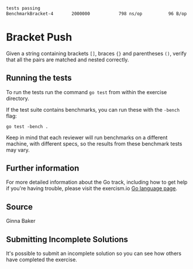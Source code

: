 ``` bash 

tests passing
BenchmarkBracket-4   	 2000000	       798 ns/op	      96 B/op	      12 allocs/op

```

# Bracket Push

Given a string containing brackets `[]`, braces `{}` and parentheses `()`,
verify that all the pairs are matched and nested correctly.

## Running the tests

To run the tests run the command `go test` from within the exercise directory.

If the test suite contains benchmarks, you can run these with the `-bench`
flag:

    go test -bench .

Keep in mind that each reviewer will run benchmarks on a different machine, with
different specs, so the results from these benchmark tests may vary.

## Further information

For more detailed information about the Go track, including how to get help if
you're having trouble, please visit the exercism.io [Go language page](http://exercism.io/languages/go/about).

## Source

Ginna Baker

## Submitting Incomplete Solutions
It's possible to submit an incomplete solution so you can see how others have completed the exercise.
